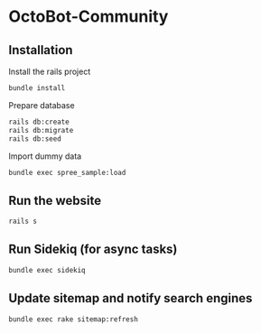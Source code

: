 # OctoBot-Community

## Installation

Install the rails project
```bash
bundle install
```
Prepare database
```bash
rails db:create
rails db:migrate
rails db:seed
```
Import dummy data
```bash
bundle exec spree_sample:load
```

## Run the website
```bash
rails s
```

## Run Sidekiq (for async tasks)
```bash
bundle exec sidekiq
```

## Update sitemap and notify search engines
```bash
bundle exec rake sitemap:refresh
```
